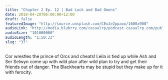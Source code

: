 ```yaml
---
title: "Chapter 2 Ep. 12 | Bad Luck and Bad Omens"
date: 2018-04-20T06:00:00+12:00
draft: false
featuredImage: "http://source.unsplash.com/CEoJe2ppaoo/1600x900"
audioLink: "http://media.blubrry.com/casualrp/podcast.casualrp.com/public/Chapter%202%20Ep.%2012%20_%20Bad%20Luck%20and%20Bad%20Omens.mp3"
audioSize: "101000000"
audioLength: "1:50:33"
slug: "37"
---
```


Cor wrestles the prince of Orcs and cheats! Leila is tied up while Ash and Ser Selwyn come up with wild plan after wild plan to try and get their friends out of danger. The Blackhearts may be stupid but they make up for it with ferocity.
